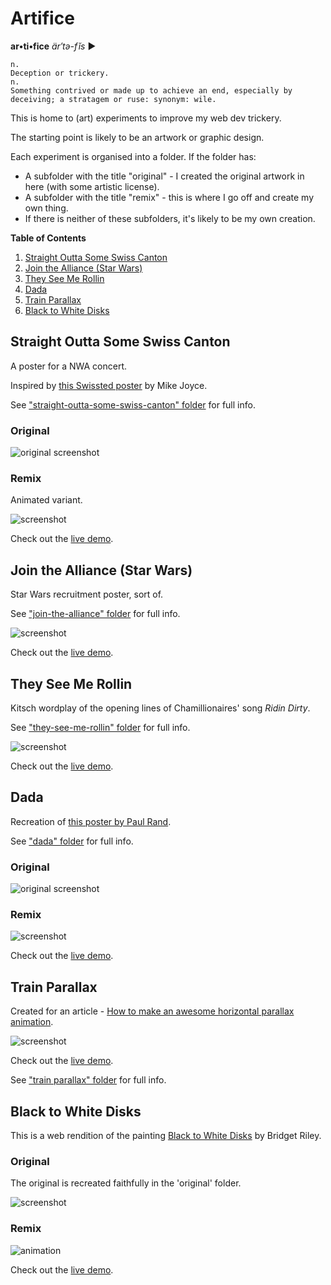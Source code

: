 # Artifice

 **ar•ti•fice** *är′tə-fĭs* ►

    n.
    Deception or trickery.
    n.
    Something contrived or made up to achieve an end, especially by deceiving; a stratagem or ruse: synonym: wile.

This is home to (art) experiments to improve my web dev trickery.

The starting point is likely to be an artwork or graphic design.

Each experiment is organised into a folder. If the folder has:
- A subfolder with the title "original" - I created the original artwork in here (with some artistic license).
- A subfolder with the title "remix" -  this is where I go off and create my own thing.
- If there is neither of these subfolders, it's likely to be my own creation.

<!-- TOC -->
**Table of Contents**
1. [Straight Outta Some Swiss Canton](#straight-outta-some-swiss-canton)
1. [Join the Alliance (Star Wars)](#join-the-alliance-star-wars)
1. [They See Me Rollin](#they-see-me-rollin)
1. [Dada](#dada)
1. [Train Parallax](#train-parallax)
1. [Black to White Disks](#black-to-white-disks)
<!-- /TOC -->

## Straight Outta Some Swiss Canton

A poster for a NWA concert.

Inspired by [this Swissted poster](https://www.swissted.com/products/n-w-a-at-skateland-u-s-a-1988) by Mike Joyce.

See ["straight-outta-some-swiss-canton" folder](/straight-outta-some-swiss-canton) for full info.

### Original

![original screenshot](straight-outta-some-swiss-canton/img/screenshot-original.png)

### Remix

Animated variant.

![screenshot](straight-outta-some-swiss-canton/img/screenshot.gif)

Check out the [live demo](https://codepen.io/robjoeol/full/YzWoMGE).

## Join the Alliance (Star Wars)

Star Wars recruitment poster, sort of.

See ["join-the-alliance" folder](/join-the-alliance) for full info.

![screenshot](join-the-alliance/img/screenshot.gif)

Check out the [live demo](https://codepen.io/robjoeol/pen/KKgKzXp).

## They See Me Rollin

Kitsch wordplay of the opening lines of Chamillionaires' song *Ridin Dirty*.

See ["they-see-me-rollin" folder](/they-see-me-rollin) for full info.

![screenshot](they-see-me-rollin/img/screenshot.gif)

Check out the [live demo](https://codepen.io/robjoeol/pen/ZEpEKOb).

## Dada

Recreation of [this poster by Paul Rand](https://www.artic.edu/artworks/229395/dada-poster).

See ["dada" folder](/dada) for full info.

### Original

![original screenshot](dada/img/screenshot.png)

### Remix

![screenshot](dada/img/screenshot.gif)

Check out the [live demo](https://codepen.io/robjoeol/full/XWKGEoR).

## Train Parallax

Created for an article - [How to make an awesome horizontal parallax animation](https://roboleary.net/css/2020/11/17/parallax-animation.html).

![screenshot](train-parallax/img/screenshot.gif)

Check out the [live demo](https://codepen.io/robjoeol/pen/KKMYdQP).

See ["train parallax" folder](/train-parallax) for full info.

## Black to White Disks

This is a web rendition of the painting [Black to White Disks](https://www.wikiart.org/en/bridget-riley/black-to-white-disks-1952) by Bridget Riley.

### Original

The original is recreated faithfully in the 'original' folder.

![screenshot](black-to-white-disks/img/screenshot.png)

### Remix

![animation](black-to-white-disks/img/screenshot.gif)

Check out the [live demo](https://codepen.io/robjoeol/pen/rNLqZPV).
